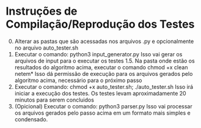 # Instruções de Compilação/Reprodução dos Testes

0.  Alterar as pastas que são acessadas nos arquivos .py e opcionalmente no arquivo auto_tester.sh
1. Executar o comando:
    python3 input_generator.py
  Isso vai gerar os arquivos de input para o executar os testes
  1.5. Na pasta onde estão os resultados do algoritmo acima, executar o comando
        chmod +x clean netem*
       Isso dá permissão de execução para os arquivos gerados pelo algoritmo acima, necessário para o próximo passo
2. Executar o comando:
    chmod +x auto_tester.sh; ./auto_tester.sh
   Isso irá iniciar a execução dos testes. Os testes levam aproximadamente 20 minutos para serem concluidos
3. (Opicional) Executar o comando:
      python3 parser.py
    Isso vai processar os arquivos gerados pelo passo acima em um formato mais simples e condensado.
